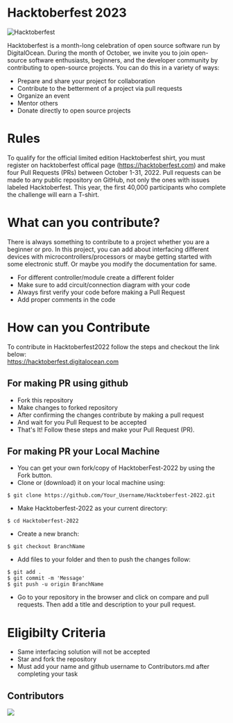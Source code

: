 # Hacktoberfest 2023

![Hacktoberfest](hacktoberfest.png)

Hacktoberfest is a month-long celebration of open source software run by DigitalOcean. During the month of October, we invite you to join open-source software enthusiasts, beginners, and the developer community by contributing to open-source projects. You can do this in a variety of ways:

- Prepare and share your project for collaboration
- Contribute to the betterment of a project via pull requests
- Organize an event
- Mentor others
- Donate directly to open source projects
# Rules
To qualify for the official limited edition Hacktoberfest shirt, you must register on hacktoberfest offical page (https://hacktoberfest.com) and make four Pull Requests (PRs) between October 1-31, 2022. Pull requests can be made to any public repository on GitHub, not only the ones with issues labeled Hacktoberfest. This year, the first 40,000 participants who complete the challenge will earn a T-shirt.
# What can you contribute?
There is always something to contribute to a project whether you are a beginner or pro. In this project, you can add about interfacing different devices with microcontrollers/processors or maybe getting started with some electronic stuff. Or maybe you modify the documentation for same.

- For different controller/module create a different folder 
- Make sure to add circuit/connection diagram with your code
- Always first verify your code before making a Pull Request
- Add proper comments in the code
# How can you Contribute
To contribute in Hacktoberfest2022 follow the steps and checkout the link below:\
https://hacktoberfest.digitalocean.com 
## For making PR using github
- Fork this repository
- Make changes to forked repository 
- After confirming the changes contribute by making a pull request
- And wait for you Pull Request to be accepted
- That's It! Follow these steps and make your Pull Request (PR).
## For making PR your Local Machine
- You can get your own fork/copy of HacktoberFest-2022 by using the Fork button.
- Clone or (download) it on your local machine using:
```
$ git clone https://github.com/Your_Username/Hacktoberfest-2022.git 
```
- Make Hacktoberfest-2022 as your current directory:
 ```
 $ cd Hacktoberfest-2022
 ```
- Create a new branch:
 ```
 $ git checkout BranchName
 ```
- Add files to your folder and then to push the changes follow:
```
$ git add .
$ git commit -m 'Message'
$ git push -u origin BranchName
```
- Go to your repository in the browser and click on compare and pull requests. Then add a title and description to your pull request.
# Eligibilty Criteria
- Same interfacing solution will not be accepted
- Star and fork the repository
- Must add your name and github username to Contributors.md after completing your task
## Contributors
<a href="https://github.com/electrongonewild/Hacktoberfest-2022/graphs/contributors">
  <img src="https://contributors-img.web.app/image?repo=electrongonewild/Hacktoberfest-2022"/>
</a>
